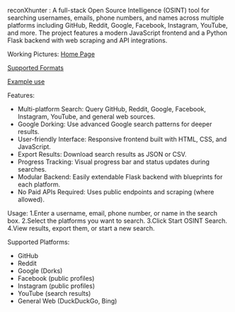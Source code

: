 reconXhunter :
A full-stack Open Source Intelligence (OSINT) tool for searching usernames, emails, phone numbers, and names across multiple platforms including GitHub, Reddit, Google, Facebook, Instagram, YouTube, and more.
The project features a modern JavaScript frontend and a Python Flask backend with web scraping and API integrations.

Working Pictures:
[Home Page](https://github.com/karthickraja-rgb/OSINT_SEARCH_WEBSITE/blob/main/website%20model%20images/Screenshot%202025-05-25%20120441.png)

[Supported Formats](https://github.com/karthickraja-rgb/OSINT_SEARCH_WEBSITE/blob/main/website%20model%20images/Screenshot%202025-05-25%20120456.png)

[Example use](https://github.com/Gamer-629/OSINT-Website/blob/main/Assets/Screenshot%202025-05-25%20121310.png)




Features:
* Multi-platform Search: Query GitHub, Reddit, Google, Facebook, Instagram, YouTube, and general web sources.
* Google Dorking: Use advanced Google search patterns for deeper results.
* User-friendly Interface: Responsive frontend built with HTML, CSS, and JavaScript.
* Export Results: Download search results as JSON or CSV.
* Progress Tracking: Visual progress bar and status updates during searches.
* Modular Backend: Easily extendable Flask backend with blueprints for each platform.
* No Paid APIs Required: Uses public endpoints and scraping (where allowed).

Usage:
1.Enter a username, email, phone number, or name in the search box.
2.Select the platforms you want to search.
3.Click Start OSINT Search.
4.View results, export them, or start a new search.

Supported Platforms:
* GitHub
* Reddit
* Google (Dorks)
* Facebook (public profiles)
* Instagram (public profiles)
* YouTube (search results)
* General Web (DuckDuckGo, Bing)
